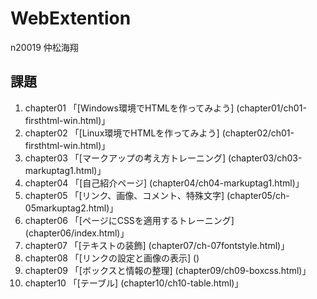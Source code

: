 # WebExtention
n20019 仲松海翔　　

## 課題
1. chapter01 「[Windows環境でHTMLを作ってみよう] (chapter01/ch01-firsthtml-win.html)」
2. chapter02 「[Linux環境でHTMLを作ってみよう] (chapter02/ch01-firsthtml-win.html)」
3. chapter03 「[マークアップの考え方トレーニング] (chapter03/ch03-markuptag1.html)」
4. chapter04 「[自己紹介ページ] (chapter04/ch04-markuptag1.html)」
5. chapter05 「[リンク、画像、コメント、特殊文字] (chapter05/ch-05markuptag2.html)」
6. chapter06 「[ページにCSSを適用するトレーニング] (chapter06/index.html)」
7. chapter07 「[テキストの装飾] (chapter07/ch-07fontstyle.html)」
8. chapter08 「[リンクの設定と画像の表示] ()
9. chapter09 「[ボックスと情報の整理] (chapter09/ch09-boxcss.html)」　
10. chapter10 「[テーブル] (chapter10/ch10-table.html)」　　


